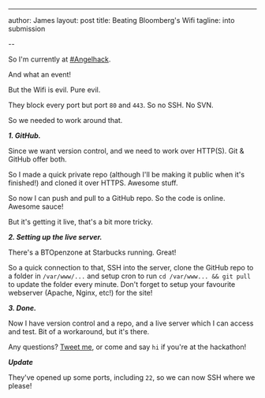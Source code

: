 ---
author: James
layout: post
title: Beating Bloomberg's Wifi
tagline: into submission

--

So I'm currently at [#Angelhack](//angelhack.com).

And what an event!

But the Wifi is evil. Pure evil.

They block every port but port `80` and `443`. So no SSH. No SVN.

So we needed to work around that.

***1. GitHub.***

Since we want version control, and we need to work over HTTP(S). Git & GitHub offer both.

So I made a quick private repo (although I'll be making it public when it's finished!) and cloned it over HTTPS. Awesome stuff.

So now I can push and pull to a GitHub repo. So the code is online. Awesome sauce!

But it's getting it live, that's a bit more tricky.

***2. Setting up the live server.***

There's a BTOpenzone at Starbucks running. Great!

So a quick connection to that, SSH into the server, clone the GitHub repo to a folder in `/var/www/...` and setup cron to run `cd /var/www... && git pull` to update the folder every minute. Don't forget to setup your favourite webserver (Apache, Nginx, etc!) for the site!

***3. Done.***

Now I have version control and a repo, and a live server which I can access and test. Bit of a workaround, but it's there.

Any questions? [Tweet me](//twitter.com/jdrydn), or come and say `hi` if you're at the hackathon!

***Update***

They've opened up some ports, including `22`, so we can now SSH where we please!